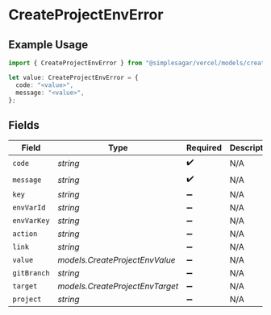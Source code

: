 # CreateProjectEnvError

## Example Usage

```typescript
import { CreateProjectEnvError } from "@simplesagar/vercel/models/createprojectenvop.js";

let value: CreateProjectEnvError = {
  code: "<value>",
  message: "<value>",
};
```

## Fields

| Field                           | Type                            | Required                        | Description                     |
| ------------------------------- | ------------------------------- | ------------------------------- | ------------------------------- |
| `code`                          | *string*                        | :heavy_check_mark:              | N/A                             |
| `message`                       | *string*                        | :heavy_check_mark:              | N/A                             |
| `key`                           | *string*                        | :heavy_minus_sign:              | N/A                             |
| `envVarId`                      | *string*                        | :heavy_minus_sign:              | N/A                             |
| `envVarKey`                     | *string*                        | :heavy_minus_sign:              | N/A                             |
| `action`                        | *string*                        | :heavy_minus_sign:              | N/A                             |
| `link`                          | *string*                        | :heavy_minus_sign:              | N/A                             |
| `value`                         | *models.CreateProjectEnvValue*  | :heavy_minus_sign:              | N/A                             |
| `gitBranch`                     | *string*                        | :heavy_minus_sign:              | N/A                             |
| `target`                        | *models.CreateProjectEnvTarget* | :heavy_minus_sign:              | N/A                             |
| `project`                       | *string*                        | :heavy_minus_sign:              | N/A                             |